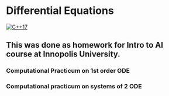 # Differential Equations

[![C++17](https://img.shields.io/badge/C%2B%2B-17-blue.svg)](https://en.cppreference.com/w/cpp/17)

## This was done as homework for Intro to AI course at Innopolis University.

### Computational Practicum on 1st order ODE

### Computational practicum on systems of 2 ODE
